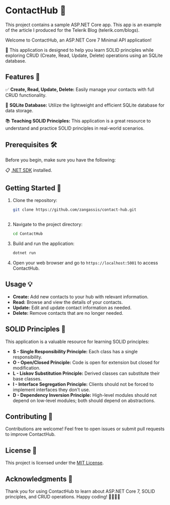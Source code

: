 # ContactHub 📇

This project contains a sample ASP.NET Core app. This app is an example of the article I produced for the Telerik Blog (telerik.com/blogs).

Welcome to ContactHub, an ASP.NET Core 7 Minimal API application! 

🚀 This application is designed to help you learn SOLID principles while exploring CRUD (Create, Read, Update, Delete) operations using an SQLite database.

## Features 🌟

✅ **Create, Read, Update, Delete:** Easily manage your contacts with full CRUD functionality.

📁 **SQLite Database:** Utilize the lightweight and efficient SQLite database for data storage.

📚 **Teaching SOLID Principles:** This application is a great resource to understand and practice SOLID principles in real-world scenarios.

## Prerequisites 🛠️

Before you begin, make sure you have the following:

📋 [.NET SDK](https://dotnet.microsoft.com/download/dotnet) installed.

## Getting Started 🚗

1. Clone the repository:

   ```bash
   git clone https://github.com/zangassis/contact-hub.git
  
   ```

2. Navigate to the project directory:

   ```bash
   cd ContactHub
   ```

3. Build and run the application:

   ```bash
   dotnet run
   ```

4. Open your web browser and go to `https://localhost:5001` to access ContactHub.

## Usage 💡

- **Create:** Add new contacts to your hub with relevant information.
- **Read:** Browse and view the details of your contacts.
- **Update:** Edit and update contact information as needed.
- **Delete:** Remove contacts that are no longer needed.

## SOLID Principles 🧱

This application is a valuable resource for learning SOLID principles:

- **S - Single Responsibility Principle:** Each class has a single responsibility.
- **O - Open/Closed Principle:** Code is open for extension but closed for modification.
- **L - Liskov Substitution Principle:** Derived classes can substitute their base classes.
- **I - Interface Segregation Principle:** Clients should not be forced to implement interfaces they don't use.
- **D - Dependency Inversion Principle:** High-level modules should not depend on low-level modules; both should depend on abstractions.

## Contributing 🤝

Contributions are welcome! Feel free to open issues or submit pull requests to improve ContactHub.

## License 📝

This project is licensed under the [MIT License](LICENSE).

## Acknowledgments 🙏

Thank you for using ContactHub to learn about ASP.NET Core 7, SOLID principles, and CRUD operations. Happy coding! 👩‍💻👨‍💻
